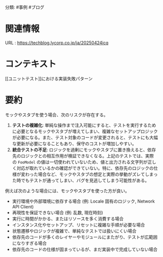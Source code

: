 分類: #事例 #ブログ

# 関連情報
URL : https://techblog.lycorp.co.jp/ja/20250424icq
# コンテキスト
[[ユニットテスト]]における実装失敗パターン

# 要約
モックやスタブを使う場合、次のリスクが存在する。
1. **テストの複雑化**: 単純な操作まで注入可能にすると、テストを実行するために必要となるモックやスタブが増えてしまい、複雑なセットアップロジックが必要になる。また、テスト対象のコードが変更されると、テストにも大幅な更新が必要になることもあり、保守のコストが増加しやすい。
2. **統合テストの不足**: ロジックを過剰にモックやスタブに置き換えると、依存先のロジックとの相互作用が検証できなくなる。上記のテストでは、実際の `FooModel` の値は一切使われていないため、値と出力される文字列が正しく対応が取れているかの確認ができていない。特に、依存先のロジックの仕様が変わった場合など、モックやスタブの想定と実際の挙動がズレてしまった時でもテストが通ってしまい、バグを見逃してしまう可能性がある。

例えば次のような場合には、モックやスタブを使った方が良い。
- 実行環境や外部環境に依存する場合 (例: Locale 固有のロジック, Network API Client)
- 再現性を保証できない場合 (例: 乱数, 現在時刻)
- 実行に時間がかかる、またはリソースを多く消費する場合
- インスタンス化やセットアップ、リセットに複雑な手順が必要な場合
- 状態遷移やロジックが複雑で、単純なテストでは扱いにくい場合
- 依存先のコードが多くのレイヤーやモジュールにまたがり、テストが広範囲になりすぎる場合
- 依存先のコードの仕様が固まっているが、まだ実装中で完成していない場合

